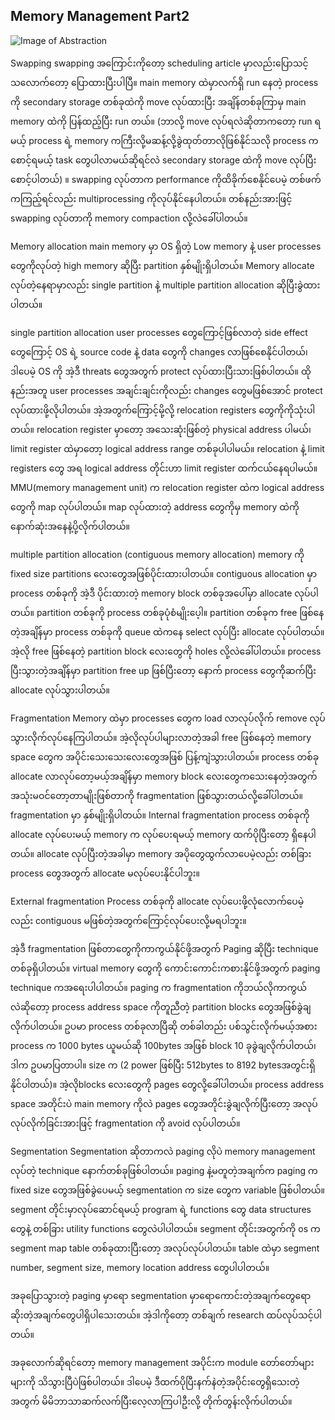 ## Memory Management Part2

![Image of Abstraction](https://raw.githubusercontent.com/HlaingTinHtun/Operating-System-For-Programmers/master/images/memory_management_2.jpg)

Swapping
swapping အကြောင်းကိုတော့ scheduling article မှာလည်းပြောသင့်သလောက်တော့ ပြောထားပြီးပါပြီ။ main memory ထဲမှာလက်ရှိ run နေတဲ့ process ကို secondary storage တစ်ခုထဲကို move လုပ်ထားပြီး အချိန်တစ်ခုကြာမှ main memory ထဲကို ပြန်ထည့်ပြီး run တယ်။ (ဘာလို့ move လုပ်ရလဲဆိုတာကတော့ run ရမယ့် process ရဲ့ memory ကကြီးလို့မဆန့်လို့ခွဲထုတ်တာလိုဖြစ်နိုင်သလို process က စောင့်ရမယ့် task တွေပါလာမယ်ဆိုရင်လဲ secondary storage ထဲကို move လုပ်ပြီးစောင့်ပါတယ်) ။ swapping လုပ်တာက performance ကိုထိခိုက်စေနိုင်ပေမဲ့ တစ်ဖက်ကကြည့်ရင်လည်း multiprocessing ကိုလုပ်နိုင်နေပါတယ်။ တစ်နည်းအားဖြင့် swapping လုပ်တာကို memory compaction လို့လဲခေါ်ပါတယ်။

Memory allocation
main memory မှာ OS ရှိတဲ့ Low memory နဲ့ user processes တွေကိုလုပ်တဲ့ high memory ဆိုပြီး partition နှစ်မျိုးရှိပါတယ်။ Memory allocate လုပ်တဲ့နေရာမှာလည်း single partition နဲ့ multiple partition allocation ဆိုပြီးခွဲထားပါတယ်။

single partition allocation
user processes တွေကြောင့်ဖြစ်လာတဲ့ side effect တွေကြောင့် OS ရဲ့ source code နဲ့ data တွေကို changes လာဖြစ်စေနိုင်ပါတယ်၊ဒါပေမဲ့ OS ကို အဲ့ဒီ threats တွေအတွက် protect လုပ်ထားပြီးသားဖြစ်ပါတယ်။ ထိုနည်းအတူ user processes အချင်းချင်းကိုလည်း changes တွေမဖြစ်အောင် protect လုပ်ထားဖို့လိုပါတယ်။ အဲ့အတွက်ကြောင့်မို့လို့ relocation registers တွေကိုကိုသုံးပါတယ်။ relocation register မှာတော့ အသေးဆုံးဖြစ်တဲ့ physical address ပါမယ်၊ limit register ထဲမှာတော့ logical address range တစ်ခုပါပါမယ်။ relocation နဲ့ limit registers တွေ အရ logical address တိုင်းဟာ limit register ထက်ငယ်နေရပါမယ်။ MMU(memory management unit) က relocation register ထဲက logical address တွေကို map လုပ်ပါတယ်။ map လုပ်ထားတဲ့ address တွေကိုမှ memory ထဲကိုနောက်ဆုံးအနေနဲ့ပို့လိုက်ပါတယ်။

multiple partition allocation (contiguous memory allocation)
memory ကို fixed size partitions လေးတွေအဖြစ်ပိုင်းထားပါတယ်။ contiguous allocation မှာ process တစ်ခုကို အဲ့ဒီ ပိုင်းထားတဲ့ memory block တစ်ခုအပေါ်မှာ allocate လုပ်ပါတယ်။ partition တစ်ခုကို process တစ်ခုပုံစံမျိုးပေ့ါ။ partition တစ်ခုက free ဖြစ်နေတဲ့အချိန်မှာ process တစ်ခုကို queue ထဲကနေ select လုပ်ပြီး allocate လုပ်ပါတယ်။ အဲ့လို free ဖြစ်နေတဲ့ partition block လေးတွေကို holes လို့လဲခေါ်ပါတယ်။ process ပြီးသွားတဲ့အချိန်မှာ partition free up ဖြစ်ပြီးတော့ နောက် process တွေကိုဆက်ပြီး allocate လုပ်သွားပါတယ်။

Fragmentation
Memory ထဲမှာ processes တွေက load လာလုပ်လိုက် remove လုပ်သွားလိုက်လုပ်နေကြပါတယ်။ အဲ့လိုလုပ်ပါများလာတဲ့အခါ free ဖြစ်နေတဲ့ memory space တွေက အပိုင်းသေးသေးလေးတွေအဖြစ် ပြန့်ကျဲသွားပါတယ်။ process တစ်ခု allocate လာလုပ်တော့မယ့်အချိန်မှာ memory block လေးတွေကသေးနေတဲ့အတွက် အသုံးမဝင်တော့တာမျိုးဖြစ်တာကို fragmentation ဖြစ်သွားတယ်လို့ခေါ်ပါတယ်။
fragmentation မှာ နှစ်မျိုးရှိပါတယ်။
Internal fragmentation
process တစ်ခုကို allocate လုပ်ပေးမယ့် memory က လုပ်ပေးရမယ့် memory ထက်ပိုပြီးတော့ ရှိနေပါတယ်။ allocate လုပ်ပြီးတဲ့အခါမှာ memory အပိုတွေထွက်လာပေမဲ့လည်း တစ်ခြား process တွေအတွက် allocate မလုပ်ပေးနိုင်ပါဘူး။

External fragmentation
Process တစ်ခုကို allocate လုပ်ပေးဖို့လုံလောက်ပေမဲ့လည်း contiguous မဖြစ်တဲ့အတွက်ကြောင့်လုပ်ပေးလို့မရပါဘူး။

အဲ့ဒီ fragmentation ဖြစ်တာတွေကိုကာကွယ်နိုင်ဖို့အတွက် Paging ဆိုပြီး technique တစ်ခုရှိပါတယ်။ virtual memory တွေကို ကောင်းကောင်းကစားနိုင်ဖို့အတွက် paging technique ကအရေးပါပါတယ်။ paging က fragmentation ကိုဘယ်လိုကာကွယ်လဲဆိုတော့ process address space ကိုတူညီတဲ့ partition blocks တွေအဖြစ်ခွဲချလိုက်ပါတယ်။ ဥပမာ process တစ်ခုလာပြီဆို တစ်ခါတည်း ပစ်သွင်းလိုက်မယ့်အစား process က 1000 bytes ယူမယ်ဆို 100bytes အဖြစ် block 10 ခုခွဲချလိုက်ပါတယ်၊ ဒါက ဥပမာပြတာပါ။ size က (2 power ဖြစ်ပြီး 512bytes to 8192 bytesအတွင်းရှိနိုင်ပါတယ်)။ အဲ့လိုblocks လေးတွေကို pages တွေလို့ခေါ်ပါတယ်။ process address space အတိုင်းပဲ main memory ကိုလဲ pages တွေအတိုင်းခွဲချလိုက်ပြီးတော့ အလုပ်လုပ်လိုက်ခြင်းအားဖြင့် fragmentation ကို avoid လုပ်ပါတယ်။

Segmentation
Segmentation ဆိုတာကလဲ paging လိုပဲ memory management လုပ်တဲ့ technique နောက်တစ်ခုဖြစ်ပါတယ်။ paging နဲ့မတူတဲ့အချက်က paging က fixed size တွေအဖြစ်ခွဲပေမယ့် segmentation က size တွေက variable ဖြစ်ပါတယ်။ segment တိုင်းမှာလုပ်ဆောင်ရမယ့် program ရဲ့ functions တွေ data structures တွေနဲ့ တစ်ခြား utility functions တွေလဲပါပါတယ်။ segment တိုင်းအတွက်ကို os က segment map table တစ်ခုထားပြီးတော့ အလုပ်လုပ်ပါတယ်။  table ထဲမှာ segment number, segment size, memory location address တွေပါပါတယ်။

အခုပြောသွားတဲ့ paging မှာရော segmentation မှာရောကောင်းတဲ့အချက်တွေရော ဆိုးတဲ့အချက်တွေပါရှိပါသေးတယ်။ အဲ့ဒါကိုတော့ တစ်ချက် research ထပ်လုပ်သင့်ပါတယ်။

အခုလောက်ဆိုရင်တော့ memory management အပိုင်းက module တော်တော်များများကို သိသွားပြီပဲဖြစ်ပါတယ်။ ဒါပေမဲ့ ဒီထက်ပိုပြီးနက်နဲတဲ့အပိုင်းတွေရှိသေးတဲ့အတွက် မိမိဘာသာဆက်လက်ပြီးလေ့လာကြပါဦးလို့ တိုက်တွန်းလိုက်ပါတယ်။
